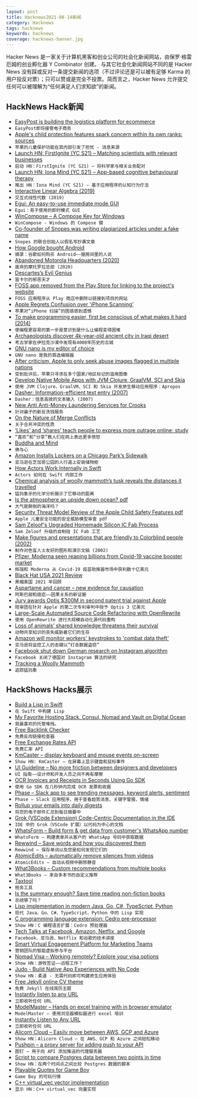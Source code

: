 ```yaml
---
layout: post
title: Hacknews2021-08-14新闻
category: Hacknews
tags: hacknews
keywords: hacknews
coverage: hacknews-banner.jpg
---
```


Hacker News 是一家关于计算机黑客和创业公司的社会化新闻网站，由保罗·格雷厄姆的创业孵化器 Y Combinator 创建。
与其它社会化新闻网站不同的是 Hacker News 没有踩或反对一条提交新闻的选项（不过评论还是可以被有足够 Karma 的用户投反对票）；只可以赞或是完全不投票。简而言之，Hacker News 允许提交任何可以被理解为“任何满足人们求知欲”的新闻。

## HackNews Hack新闻


- [EasyPost is building the logistics platform for ecommerce](https://www.easypost.com/careers)
- `EasyPost即将接管电子商务`
- [Apple's child protection features spark concern within its own ranks: sources](https://www.reuters.com/technology/exclusive-apples-child-protection-features-spark-concern-within-its-own-ranks-2021-08-12/)
- `苹果的儿童保护功能在其内部引发了担忧 - 消息来源`
- [Launch HN: FirstIgnite (YC S21) – Matching scientists with relevant businesses](item?id=28168813)
- `启动 HN：FirstIgnite (YC S21) – 将科学家与相关业务配对`
- [Launch HN: Iona Mind (YC S21) – App-based cognitive behavioural therapy](item?id=28168336)
- `推出 HN：Iona Mind (YC S21) – 基于应用程序的认知行为疗法`
- [Interactive Linear Algebra (2019)](http://textbooks.math.gatech.edu/ila/index.html)
- `交互式线性代数 (2019)`
- [Egui: An easy-to-use immediate mode GUI](https://github.com/emilk/egui)
- `Egui：易于使用的即时模式 GUI`
- [WinCompose – A Compose Key for Windows](https://github.com/samhocevar/wincompose)
- `WinCompose - Windows 的 Compose 键`
- [Co-founder of Snopes was writing plagiarized articles under a fake name](https://www.buzzfeednews.com/article/deansterlingjones/snopes-cofounder-plagiarism-mikkelson)
- `Snopes 的联合创始人以假名写抄袭文章`
- [How Google bought Android](https://arstechnica.com/information-technology/2021/08/excerpt-the-history-of-android-as-written-by-a-longtime-android-developer/)
- `摘录：谷歌如何购买 Android——据房间里的人说`
- [Abandoned Motorola Headquarters (2020)](https://www.abandonedspaces.com/industry/motorola.html)
- `废弃的摩托罗拉总部 (2020)`
- [Descartes’s Evil Genius](https://lareviewofbooks.org/article/descartess-evil-genius/)
- `笛卡尔的邪恶天才`
- [FOSS app removed from the Play Store for linking to the project's website](https://github.com/language-transfer/lt-app/pull/44)
- `FOSS 应用程序从 Play 商店中删除以链接到项目的网站`
- [Apple Regrets Confusion over 'iPhone Scanning'](https://www.bbc.com/news/technology-58206543)
- `苹果对“iPhone 扫描”的困惑感到遗憾`
- [To make programming easier, first be conscious of what makes it hard (2014)](http://lighttable.com/2014/05/16/pain-we-forgot/)
- `使编程更容易的第一步是意识到是什么让编程变得困难`
- [Archaeologists discover 4k-year-old ancient city in Iraqi desert](https://www.theartnewspaper.com/news/archaeologists-discover-4-000-year-old-ancient-city-in-iraqi-desert)
- `考古学家在伊拉克沙漠中发现有4000年历史的古城`
- [GNU nano is my editor of choice](https://ariadne.space/2021/08/13/gnu-nano-is-my-editor-of-choice/)
- `GNU nano 是我的首选编辑器`
- [After criticism, Apple to only seek abuse images flagged in multiple nations](https://mobile.reuters.com/article/idUSKBN2FE21K)
- `受到批评后，苹果只寻求在多个国家/地区标记的滥用图像`
- [Develop Native Mobile Apps with JVM Clojure, GraalVM, SCI and Skia](item?id=28168065)
- `使用 JVM Clojure、GraalVM、SCI 和 Skia 开发原生移动应用程序：Apropos`
- [Dasher: Information-efficient text entry (2007)](https://www.youtube.com/watch?v=wpOxbesRNBc)
- `Dasher：信息高效的文本输入 (2007)`
- [New Anti Anti-Money Laundering Services for Crooks](https://krebsonsecurity.com/2021/08/new-anti-anti-money-laundering-services-for-crooks/)
- `针对骗子的新反洗钱服务`
- [On the Nature of Merge Conflicts](https://neverworkintheory.org/2021/08/12/on-the-nature-of-merge-conflicts.html)
- `关于合并冲突的性质`
- [‘Likes’ and ‘shares’ teach people to express more outrage online: study](https://news.yale.edu/2021/08/13/likes-and-shares-teach-people-express-more-outrage-online)
- `“喜欢”和“分享”教人们在网上表达更多愤怒`
- [Buddha and Mind](https://www.neh.gov/article/buddha-and-mind)
- `佛与心`
- [Amazon Installs Lockers on a Chicago Park’s Sidewalk](https://blockclubchicago.org/2021/08/13/amazon-installs-huge-lockers-on-a-chicago-parks-sidewalk-confusing-and-frustrating-neighbors/)
- `亚马逊在芝加哥公园的人行道上安装储物柜`
- [How Actors Work Internally in Swift](https://swiftrocks.com/how-actors-work-internally-in-swift)
- `Actors 如何在 Swift 内部工作`
- [Chemical analysis of woolly mammoth’s tusk reveals the distances it travelled](https://www.nature.com/articles/d41586-021-02206-1)
- `猛犸象牙的化学分析揭示了它移动的距离`
- [Is the atmosphere an upside down ocean? pdf](https://empslocal.ex.ac.uk/people/staff/gv219/talks/trop-therm13.pdf)
- `大气是颠倒的海洋吗？ `
- [Security Threat Model Review of the Apple Child Safety Features pdf](https://www.apple.com/child-safety/pdf/Security_Threat_Model_Review_of_Apple_Child_Safety_Features.pdf)
- `Apple 儿童安全功能的安全威胁模型审查 pdf`
- [Sam Zeloof's Upgraded Homemade Silicon IC Fab Process](http://sam.zeloof.xyz/second-ic/)
- `Sam Zeloof 升级的自制硅 IC Fab 工艺`
- [Make figures and presentations that are friendly to Colorblind people (2002)](https://jfly.uni-koeln.de/color/)
- `制作对色盲人士友好的图形和演示文稿 (2002)`
- [Pfizer, Moderna seen reaping billions from Covid-19 vaccine booster market](https://www.reuters.com/business/healthcare-pharmaceuticals/pfizer-moderna-seen-reaping-billions-covid-19-vaccine-booster-market-2021-08-13/)
- `辉瑞和 Moderna 从 Covid-19 疫苗助推器市场中获利数十亿美元`
- [Black Hat USA 2021 Review](https://l3ouu4n9.github.io/post/learningnotes/2021-08-13-black-hat-usa-2021-english/)
- `黑帽美国 2021 年回顾`
- [Aspartame and cancer – new evidence for causation](https://www.ncbi.nlm.nih.gov/pmc/articles/PMC8042911/)
- `阿斯巴甜和癌症——因果关系的新证据`
- [Jury awards Optis $300M in second patent trial against Apple](https://www.reuters.com/technology/jury-awards-optis-300-million-second-patent-trial-against-apple-2021-08-13/)
- `陪审团在针对 Apple 的第二次专利审判中授予 Optis 3 亿美元`
- [Large-Scale Automated Source Code Refactoring with OpenRewrite](https://docs.openrewrite.org/)
- `使用 OpenRewrite 进行大规模自动化源代码重构`
- [Loss of animals’ shared knowledge threatens their survival](https://www.theguardian.com/environment/2021/aug/13/culture-shock-how-loss-of-animals-shared-knowledge-threatens-their-survival)
- `动物共享知识的丧失威胁着它们的生存`
- [Amazon will monitor workers' keystrokes to 'combat data theft'](https://www.inputmag.com/tech/amazon-will-monitor-workers-keystrokes-to-combat-data-theft-privacy-spying-surveillance)
- `亚马逊将监控工人的击键以“打击数据盗窃”`
- [Facebook shut down German research on Instagram algorithm](https://www.theverge.com/2021/8/13/22623354/facebook-instagram-algorithm-watch-research-legal-threat)
- `Facebook 关闭了德国对 Instagram 算法的研究`
- [Tracking a Woolly Mammoth](https://www.biostat.washington.edu/news/stories/tracking-woolly-mammoth)
- `追踪猛犸象`


## HackShows Hacks展示

- [ Build a Lisp in Swift](https://github.com/codr7/swifties-repl)
- `在 Swift 中构建 Lisp`
- [ My Favorite Hosting Stack. Consul, Nomad and Vault on Digital Ocean](https://github.com/fmeringdal/do-hashicorp-cluster)
- `我最喜欢的托管堆栈。`
- [ Free Backlink Checker](https://postbag.co/tools/backlink-checker/)
- `免费反向链接检查器`
- [ Free Exchange Rates API](https://github.com/Formicka/exchangerate.host)
- `免费汇率 API`
- [ KmCaster – display keyboard and mouse events on-screen](https://github.com/DaveJarvis/kmcaster)
- `Show HN: KmCaster – 在屏幕上显示键盘和鼠标事件`
- [ UI Guideline – No more friction between designers and developers](https://www.uiguideline.com)
- `UI 指南——设计师和开发人员之间不再有摩擦`
- [ OCR Invoices and Receipts in Seconds Using Go SDK](item?id=28144439)
- `使用 Go SDK 在几秒钟内完成 OCR 发票和收据`
- [ Phase – Slack app to see trending messages, keyword alerts, sentiment](https://phasecrm.com/)
- `Phase – Slack 应用程序，用于查看趋势消息、关键字警报、情绪`
- [ Rollup your emails into daily digests](https://leavemealone.app/rollups/)
- `将您的电子邮件汇总到每日摘要中`
- [ Grok (VSCode Extension) Code-Centric Documentation in the IDE](https://www.trygrok.com/)
- `IDE 中的 Grok（VSCode 扩展）以代码为中心的文档`
- [ WhatsForm – Build form & get data from customer's WhatsApp number](https://whatsform.com)
- `WhatsForm – 构建表单并从客户的 WhatsApp 号码中获取数据`
- [ Rewwind – Save words and how you discovered them](https://rewwind.co)
- `Rewwind – 保存单词以及您是如何发现它们的`
- [ AtomicEdits – automatically remove silences from videos](https://github.com/SuboptimalEng/AtomicEdits)
- `AtomicEdits – 自动从视频中删除静音`
- [ What3Books – Custom recommendations from multiple books](https://what3books.com/)
- `What3Books – 来自多本书的自定义推荐`
- [ Taxtool](https://github.com/TimDaub/taxtool)
- `税务工具`
- [ Is the summary enough? Save time reading non-fiction books](https://is-the-summary-enough.herokuapp.com/)
- `总结够了吗？`
- [ Lisp implementation in modern Java, Go, C#, TypeScript, Python](https://github.com/eatonphil/lisp-rosetta-stone)
- `现代 Java、Go、C#、TypeScript、Python 中的 Lisp 实现`
- [ C programming language extension: Cedro pre-processor](https://sentido-labs.com/en/library/cedro/202106171400/)
- `Show HN：C 编程语言扩展：Cedro 预处理器`
- [ Tech Talks at Facebook, Amazon, Netflix, and Google](item?id=28165578)
- `Facebook、亚马逊、Netflix 和谷歌的技术讲座`
- [ Smart Virtual Engagement Platform for Marketing Teams](https://www.goevex.com)
- `营销团队的智能虚拟参与平台`
- [ Nomad Visa – Working remotely? Explore your visa options](https://nomadvisa.io/)
- `Show HN：游牧签证——远程工作？`
- [ Judo - Build Native App Experiences with No Code](https://www.judo.app/)
- `Show HN：柔道 - 无需代码即可构建原生应用体验`
- [ Free Jekyll online CV theme](https://github.com/Stavrospanakakis/jekyll-cv)
- `免费 Jekyll 在线简历主题`
- [ Instantly listen to any URL](https://per.quest/)
- `立即收听任何 URL`
- [ ModelMaster – Hands on excel training with in browser emulator](https://modelmaster.io/lessons?filters=General%20Excel)
- `ModelMaster – 使用浏览器模拟器进行 excel 培训`
- [ Instantly Listen to Any URL](https://per.quest)
- `立即收听任何 URL`
- [ Alicorn Cloud – Easily move between AWS, GCP and Azure](https://alicorncloud.io/)
- `Show HN：Alicorn Cloud – 在 AWS、GCP 和 Azure 之间轻松移动`
- [ Pushpin – a proxy server for adding push to your API](https://github.com/fanout/pushpin)
- `图钉 – 用于向 API 添加推送的代理服务器`
- [ Script to compare Postgres data between two points in time](item?id=28175845)
- `Show HN：在两个时间点之间比较 Postgres 数据的脚本`
- [ Playable Quotes for Game Boy](https://tenmile.quote.games/)
- `Game Boy 的可玩行情`
- [ C++ virtual_vec vector implementation](https://github.com/keur/virtual_vec)
- `显示 HN：C++ virtual_vec 向量实现`

